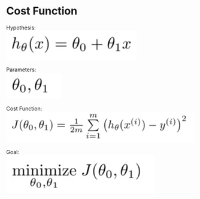 
# Cost Function

Hypothesis:  
![hypothesis](images/week_01/hypothesis.png)

Parameters:  
![parameters](images/week_01/parameters.png)

Cost Function:  
![cost-function](images/week_01/cost-function.png)

Goal:  
![goal](images/week_01/goal.png)













